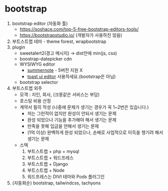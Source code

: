 # bootstrap

1. bootstrap editor (자동화 툴)
   - https://soshace.com/top-5-free-bootstrap-editors-tools/
   - https://bootstrapstudio.io/ (개발자가 사용하진 않음)
2. 부트스트랩 테마 - theme forest, wrapbootstrap
3. plugin
   - sweetalert2(경고 메시지) -> dist안에 min(js, css)
   - boostrap-datepicker cdn
   - WYSIWYG editor
     - [summernote](https://summernote.org) - 5버전 지원 X
     - [toast ui editor](https://ui.toast.com/tui-editor) 사용하세요.(bootstrap은 아님)
   - bootstrap selector
4. 부트스트랩 외주
   - 모객 : 지인, 회사, (크몽같은 서비스는 부담)
   - 호스팅 비용 산정
   - 계약서 필히 작성 (나중에 문제가 생기는 경우가 꼭 1~2번은 있습니다.)
     - 저는 그런적이 없지만 완성이 안되서 생기는 문제
     - 완성 되었으나 기능을 추가해야 해서 생기는 문제
     - 만족을 못해 입금을 안해서 생기는 문제
     - (1억 이상) 완벽하게 완성 되었으나, 손배로 사업적으로 이득을 챙기려 해서 생기는 문제
   - 스택
     1. 부트스트랩 + php + mysql
     2. 부트스트랩 + 워드프레스
     3. 부트스트랩 + Django
     4. 부트스트랩 + Node
     5. 워드프레스는 DIVI 테마와 Pods 플러그인
5. (자동화순) bootstrap, tailwindcss, tachyons
